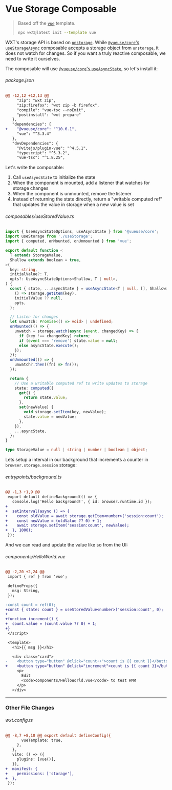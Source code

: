 <!-- Generated by scripts/generate-diffs.ts -->

# Vue Storage Composable

> Based off the [`vue`](https://github.com/wxt-dev/wxt/tree/main/templates/vue) template.
>
> ```sh
> npx wxt@latest init --template vue
> ```

WXT's storage API is based on [`unstorage`](https://unstorage.unjs.io/). While [`@vueuse/core`'s `useStorageAsync`](https://vueuse.org/core/useStorageAsync/#usestorageasync) composable accepts a storage object from `unstorage`, it does not watch for changes. So if you want a truly reactive composable, we need to write it ourselves.

The composable will use [`@vueuse/core`'s `useAsyncState`](https://vueuse.org/core/useAsyncState/#useasyncstate), so let's install it:

###### package.json

```diff
@@ -12,12 +12,13 @@
     "zip": "wxt zip",
     "zip:firefox": "wxt zip -b firefox",
     "compile": "vue-tsc --noEmit",
     "postinstall": "wxt prepare"
   },
   "dependencies": {
+    "@vueuse/core": "^10.6.1",
     "vue": "^3.3.4"
   },
   "devDependencies": {
     "@vitejs/plugin-vue": "^4.5.1",
     "typescript": "^5.3.2",
     "vue-tsc": "^1.8.25",
```

Let's write the composable:

1. Call `useAsyncState` to initialize the state
2. When the component is mounted, add a listener that watches for storage changes
3. When the component is unmounted, remove the listener
4. Instead of returning the state directly, return a "writable computed ref" that updates the value in storage when a new value is set

###### composables/useStoredValue.ts

```ts
import { UseAsyncStateOptions, useAsyncState } from '@vueuse/core';
import useStorage from './useStorage';
import { computed, onMounted, onUnmounted } from 'vue';

export default function <
  T extends StorageValue,
  Shallow extends boolean = true,
>(
  key: string,
  initialValue?: T,
  opts?: UseAsyncStateOptions<Shallow, T | null>,
) {
  const { state, ...asyncState } = useAsyncState<T | null, [], Shallow>(
    () => storage.getItem(key),
    initialValue ?? null,
    opts,
  );

  // Listen for changes
  let unwatch: Promise<() => void> | undefined;
  onMounted(() => {
    unwatch = storage.watch(async (event, changedKey) => {
      if (key !== changedKey) return;
      if (event === 'remove') state.value = null;
      else asyncState.execute();
    });
  });
  onUnmounted(() => {
    unwatch?.then((fn) => fn());
  });

  return {
    // Use a writable computed ref to write updates to storage
    state: computed({
      get() {
        return state.value;
      },
      set(newValue) {
        void storage.setItem(key, newValue);
        state.value = newValue;
      },
    }),
    ...asyncState,
  };
}

type StorageValue = null | string | number | boolean | object;
```

Lets setup a interval in our background that increments a counter in `browser.storage.session` storage:

###### entrypoints/background.ts

```diff
@@ -1,3 +1,9 @@
 export default defineBackground(() => {
   console.log('Hello background!', { id: browser.runtime.id });
+
+  setInterval(async () => {
+    const oldValue = await storage.getItem<number>('session:count');
+    const newValue = (oldValue ?? 0) + 1;
+    await storage.setItem('session:count', newValue);
+  }, 1000);
 });
```

And we can read and update the value like so from the UI:

###### components/HelloWorld.vue

```diff
@@ -2,20 +2,24 @@
 import { ref } from 'vue';

 defineProps({
   msg: String,
 });

-const count = ref(0);
+const { state: count } = useStoredValue<number>('session:count', 0);
+
+function increment() {
+  count.value = (count.value ?? 0) + 1;
+}
 </script>

 <template>
   <h1>{{ msg }}</h1>

   <div class="card">
-    <button type="button" @click="count++">count is {{ count }}</button>
+    <button type="button" @click="increment">count is {{ count }}</button>
     <p>
       Edit
       <code>components/HelloWorld.vue</code> to test HMR
     </p>
   </div>

```

---

### Other File Changes

###### wxt.config.ts

```diff
@@ -8,7 +8,10 @@ export default defineConfig({
       vueTemplate: true,
     },
   },
   vite: () => ({
     plugins: [vue()],
   }),
+  manifest: {
+    permissions: ['storage'],
+  },
 });
```

